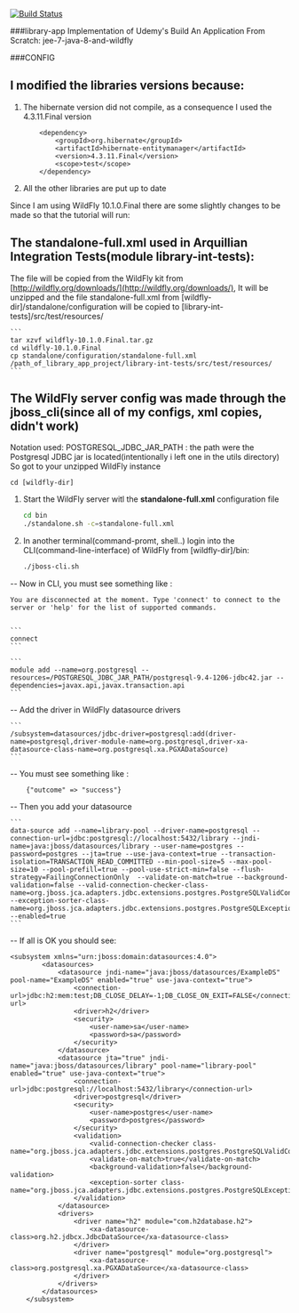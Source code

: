 [![Build Status](https://travis-ci.org/iuliandavid/library-app.svg?branch=master)](https://travis-ci.org/iuliandavid/library-app)

###library-app
Implementation of Udemy's Build An Application From Scratch: jee-7-java-8-and-wildfly



###CONFIG
## I modified the libraries versions because:
1. The hibernate version did not compile, as a consequence I used the 4.3.11.Final version

	```
		<dependency>
			<groupId>org.hibernate</groupId>
			<artifactId>hibernate-entitymanager</artifactId>
			<version>4.3.11.Final</version>
			<scope>test</scope>
		</dependency>
	```
2. All the other libraries are put up to date

Since I am using WildFly 10.1.0.Final there are some slightly changes to be made so that the tutorial will run:
## The standalone-full.xml used in Arquillian Integration Tests(module library-int-tests):
	
The file will be copied from the WildFly kit from [http://wildfly.org/downloads/](http://wildfly.org/downloads/), It will be unzipped and the file standalone-full.xml from [wildfly-dir]/standalone/configuration will be copied to [library-int-tests]/src/test/resources/
	
	```
	tar xzvf wildfly-10.1.0.Final.tar.gz
	cd wildfly-10.1.0.Final
	cp standalone/configuration/standalone-full.xml /path_of_library_app_project/library-int-tests/src/test/resources/
	```
	
## The WildFly server config was made through the jboss_cli(since all of my configs, xml copies, didn't work)
Notation used: POSTGRESQL_JDBC_JAR_PATH : the path were the Postgresql JDBC jar is located(intentionally i left one in the utils directory)
So got to your unzipped WildFly instance

	cd [wildfly-dir]
	
1. Start the WildFly server witl the **standalone-full.xml** configuration file 

	```sh
	cd bin
	./standalone.sh -c=standalone-full.xml
	```
2. In another terminal(command-promt, shell..) login into the CLI(command-line-interface) of WildFly from [wildfly-dir]/bin:

	```sh
	./jboss-cli.sh 
	```
	
-- Now in CLI, you must see something like :  
	
	You are disconnected at the moment. Type 'connect' to connect to the server or 'help' for the list of supported commands.
	
	
	```
	connect
	```
	
	```
	module add --name=org.postgresql --resources=/POSTGRESQL_JDBC_JAR_PATH/postgresql-9.4-1206-jdbc42.jar --dependencies=javax.api,javax.transaction.api
	```
	
-- Add the driver in WildFly datasource drivers

	```
	/subsystem=datasources/jdbc-driver=postgresql:add(driver-name=postgresql,driver-module-name=org.postgresql,driver-xa-datasource-class-name=org.postgresql.xa.PGXADataSource)
	```			
		
-- You must see something like :
		
		
		{"outcome" => "success"}
		
-- Then you add your datasource 
		
	```		
	data-source add --name=library-pool --driver-name=postgresql --connection-url=jdbc:postgresql://localhost:5432/library --jndi-name=java:jboss/datasources/library --user-name=postgres --password=postgres --jta=true --use-java-context=true --transaction-isolation=TRANSACTION_READ_COMMITTED --min-pool-size=5 --max-pool-size=10 --pool-prefill=true --pool-use-strict-min=false --flush-strategy=FailingConnectionOnly  --validate-on-match=true --background-validation=false --valid-connection-checker-class-name=org.jboss.jca.adapters.jdbc.extensions.postgres.PostgreSQLValidConnectionChecker --exception-sorter-class-name=org.jboss.jca.adapters.jdbc.extensions.postgres.PostgreSQLExceptionSorter --enabled=true
	```	
	
-- If all is OK you should see:

	<subsystem xmlns="urn:jboss:domain:datasources:4.0">
            <datasources>
                <datasource jndi-name="java:jboss/datasources/ExampleDS" pool-name="ExampleDS" enabled="true" use-java-context="true">
                    <connection-url>jdbc:h2:mem:test;DB_CLOSE_DELAY=-1;DB_CLOSE_ON_EXIT=FALSE</connection-url>
                    <driver>h2</driver>
                    <security>
                        <user-name>sa</user-name>
                        <password>sa</password>
                    </security>
                </datasource>
                <datasource jta="true" jndi-name="java:jboss/datasources/library" pool-name="library-pool" enabled="true" use-java-context="true">
                    <connection-url>jdbc:postgresql://localhost:5432/library</connection-url>
                    <driver>postgresql</driver>
                    <security>
                        <user-name>postgres</user-name>
                        <password>postgres</password>
                    </security>
                    <validation>
                        <valid-connection-checker class-name="org.jboss.jca.adapters.jdbc.extensions.postgres.PostgreSQLValidConnectionChecker"/>
                        <validate-on-match>true</validate-on-match>
                        <background-validation>false</background-validation>
                        <exception-sorter class-name="org.jboss.jca.adapters.jdbc.extensions.postgres.PostgreSQLExceptionSorter"/>
                    </validation>
                </datasource>
                <drivers>
                    <driver name="h2" module="com.h2database.h2">
                        <xa-datasource-class>org.h2.jdbcx.JdbcDataSource</xa-datasource-class>
                    </driver>
                    <driver name="postgresql" module="org.postgresql">
                        <xa-datasource-class>org.postgresql.xa.PGXADataSource</xa-datasource-class>
                    </driver>
                </drivers>
            </datasources>
        </subsystem>
        
	
	
	
